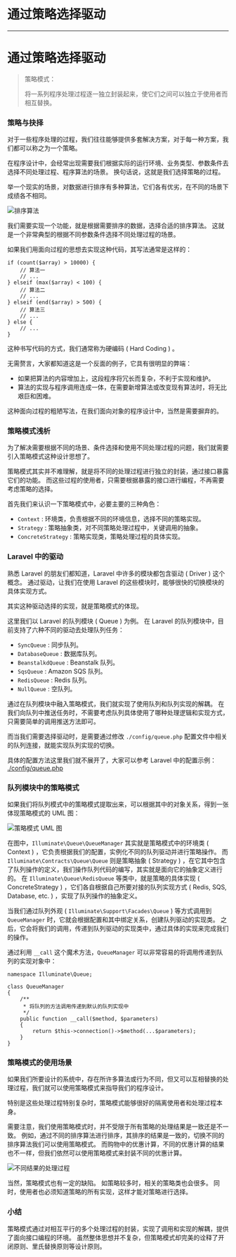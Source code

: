 
# 通过策略选择驱动
---

# 通过策略选择驱动

> 策略模式：
> 
> 将一系列程序处理过程逐一独立封装起来，使它们之间可以独立于使用者而相互替换。

### 策略与抉择

对于一些程序处理的过程，我们往往能够提供多套解决方案，对于每一种方案，我们都可以称之为一个策略。

在程序设计中，会经常出现需要我们根据实际的运行环境、业务类型、参数条件去选择不同处理过程、程序算法的场景。 换句话说，这就是我们选择策略的过程。

举一个现实的场景，对数据进行排序有多种算法，它们各有优劣，在不同的场景下成绩各不相同。

![排序算法](https://p1-jj.byteimg.com/tos-cn-i-t2oaga2asx/gold-user-assets/2017/12/21/1607928130664dca~tplv-t2oaga2asx-image.image)

我们需要实现一个功能，就是根据需要排序的数据，选择合适的排序算法。 这就是一个非常典型的根据不同参数条件选择不同处理过程的场景。

如果我们用面向过程的思想去实现这种代码，其写法通常是这样的：

```
if (count($array) > 10000) {
    // 算法一
    // ...
} elseif (max($array) < 100) {
    // 算法二
    // ...
} elseif (end($array) > 500) {
    // 算法三
    // ...
} else {
    // ...
}
```

这种书写代码的方式，我们通常称为硬编码 \( Hard Coding \) 。

无需赘言，大家都知道这是一个反面的例子，它具有很明显的弊端：

- 如果把算法的内容增加上，这段程序将冗长而复杂，不利于实现和维护。
- 算法的实现与程序调用连成一体，在需要新增算法或改变现有算法时，将无比艰巨和困难。

这种面向过程的粗陋写法，在我们面向对象的程序设计中，当然是需要摒弃的。

### 策略模式浅析

为了解决需要根据不同的场景、条件选择和使用不同处理过程的问题，我们就需要引入策略模式这种设计思想了。

策略模式其实并不难理解，就是将不同的处理过程进行独立的封装，通过接口暴露它们的功能。 而这些过程的使用者，只需要根据暴露的接口进行编程，不再需要考虑策略的选择。

首先我们来认识一下策略模式中，必要主要的三种角色：

- `Context` : 环境类，负责根据不同的环境信息，选择不同的策略实现。
- `Strategy` : 策略抽象类，对不同策略处理过程中，关键调用的抽象。
- `ConcreteStrategy` : 策略实现类，策略处理过程的具体实现。

### Laravel 中的驱动

熟悉 Laravel 的朋友们都知道，Laravel 中许多的模块都包含驱动 \( Driver \) 这个概念。 通过驱动，让我们在使用 Laravel 的这些模块时，能够很快的切换模块的具体实现方式。

其实这种驱动选择的实现，就是策略模式的体现。

这里我们以 Laravel 的队列模块 \( Queue \) 为例。 在 Laravel 的队列模块中，目前支持了六种不同的驱动去处理队列任务：

- `SyncQueue` : 同步队列。
- `DatabaseQueue` : 数据库队列。
- `BeanstalkdQueue` : Beanstalk 队列。
- `SqsQueue` : Amazon SQS 队列。
- `RedisQueue` : Redis 队列。
- `NullQueue` : 空队列。

通过在队列模块中融入策略模式，我们就实现了使用队列和队列实现的解耦。 在我们向队列中推送任务时，不需要考虑队列具体使用了哪种处理逻辑和实现方式，只需要简单的调用推送方法即可。

而当我们需要选择驱动时，是需要通过修改 `./config/queue.php` 配置文件中相关的队列连接，就能实现队列实现的切换。

具体的配置方法这里我们就不展开了，大家可以参考 Laravel 中的配置示例： [./config/queue.php](https://github.com/laravel/laravel/blob/master/config/queue.php)

### 队列模块中的策略模式

如果我们将队列模式中的策略模式提取出来，可以根据其中的对象关系，得到一张体现策略模式的 UML 图：

![策略模式 UML 图](https://p1-jj.byteimg.com/tos-cn-i-t2oaga2asx/gold-user-assets/2017/12/21/1607927eba9073b6~tplv-t2oaga2asx-image.image)

在图中，`Illuminate\Queue\QueueManager` 其实就是策略模式中的环境类 \( Context \) ，它负责根据我们的配置，实例化不同的队列驱动并进行策略操作。 而 `Illuminate\Contracts\Queue\Queue` 则是策略抽象 \( Strategy \) ，在它其中包含了队列操作的定义，我们操作队列代码的编写，其实就是面向它的抽象定义进行的。 在 `Illuminate\Queue\RedisQueue` 等类中，就是策略的具体实现 \( ConcreteStrategy \) ，它们各自根据自己所要对接的队列实现方式 \( Redis, SQS, Database, etc. \) ，实现了队列操作的抽象定义。

当我们通过队列外观 \( `Illuminate\Support\Facades\Queue` \) 等方式调用到 `QueueManager` 时，它就会根据配置和其中绑定关系，创建队列驱动的实现类。 之后，它会将我们的调用，传递到队列驱动的实现类中，通过具体的实现来完成我们的操作。

通过利用 `__call` 这个魔术方法，`QueueManager` 可以非常容易的将调用传递到队列的实现对象中：

```
namespace Illuminate\Queue;

class QueueManager
{
    /**
     * 将队列的方法调用传递到默认的队列实现中
     */
    public function __call($method, $parameters)
    {
        return $this->connection()->$method(...$parameters);
    }
}
```

### 策略模式的使用场景

如果我们所要设计的系统中，存在所许多算法或行为不同，但又可以互相替换的处理过程，我们就可以使用策略模式来指导我们的程序设计。

特别是这些处理过程特别复杂时，策略模式能够很好的隔离使用者和处理过程本身。

需要注意，我们使用策略模式时，并不受限于所有策略的处理结果是一致还是不一致。 例如，通过不同的排序算法进行排序，其排序的结果是一致的，切换不同的排序算法我们可以使用策略模式。 而购物中的优惠计算，不同的优惠计算的结果也不一样，但我们依然可以使用策略模式来封装不同的优惠计算。

![不同结果的处理过程](https://p1-jj.byteimg.com/tos-cn-i-t2oaga2asx/gold-user-assets/2017/12/21/160792b43215c6ab~tplv-t2oaga2asx-image.image)

当然，策略模式也有一定的缺陷。 如策略较多时，相关的策略类也会很多。 同时，使用者也必须知道策略的所有实现，这样才能对策略进行选择。

### 小结

策略模式通过对相互平行的多个处理过程的封装，实现了调用和实现的解耦，提供了面向接口编程的环境。 虽然整体思想并不复杂，但策略模式却完美的诠释了开闭原则、里氏替换原则等设计原则。
    